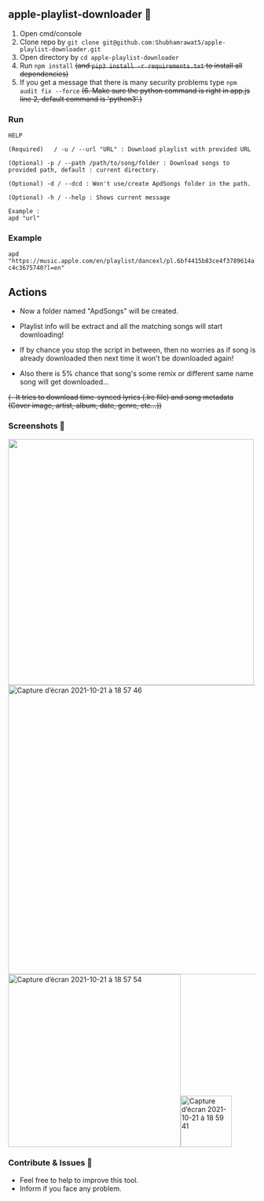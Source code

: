 ## apple-playlist-downloader 🎵

1. Open cmd/console
2. Clone repo by `git clone git@github.com:Shubhamrawat5/apple-playlist-downloader.git`
3. Open directory by `cd apple-playlist-downloader`
4. Run `npm install` ~~(and `pip3 install -r requirements.txt` to install all dependencies)~~
5. If you get a message that there is many security problems type `npm audit fix --force` 
~~(6. Make sure the python command is right in app.js line 2, default command is 'python3'.)~~
### Run
```
HELP 

(Required)   / -u / --url "URL" : Download playlist with provided URL

(Optional) -p / --path /path/to/song/folder : Download songs to provided path, default : current directory.

(Optional) -d / --dcd : Won't use/create ApdSongs folder in the path.

(Optional) -h / --help : Shows current message

Example :
apd "url"
```
### Example 

`apd "https://music.apple.com/en/playlist/dancexl/pl.6bf4415b83ce4f3789614ac4c3675740?l=en" `

## Actions

- Now a folder named "ApdSongs" will be created.

- Playlist info will be extract and all the matching songs will start downloading!

- If by chance you stop the script in between, then no worries as if song is already downloaded then next time it won't be downloaded again!

- Also there is 5% chance that song's some remix or different same name song will get downloaded...

~~(- It tries to download time-synced lyrics (.lrc file) and song metadata (Cover image, artist, album, date, genre, etc...))~~

### Screenshots 🚀

<img src = "https://i.ibb.co/jGkBFN6/aaaa.png" width="500"/>
<img width="588" alt="Capture d’écran 2021-10-21 à 18 57 46" src="https://user-images.githubusercontent.com/44288655/138323432-b65f9454-ad11-4a0f-be08-4c6021ae9192.png">
<img width="351" alt="Capture d’écran 2021-10-21 à 18 57 54" src="https://user-images.githubusercontent.com/44288655/138323447-54e455f2-c7d6-4f4c-b6f8-357eadc9b7e7.png"><img width="104" alt="Capture d’écran 2021-10-21 à 18 59 41" src="https://user-images.githubusercontent.com/44288655/138323663-273786da-b16d-485b-9cbf-94836baa53f2.png">


### Contribute & Issues 🚀

- Feel free to help to improve this tool.
- Inform if you face any problem.
